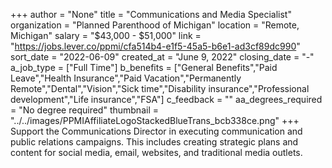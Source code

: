 +++
author = "None"
title = "Communications and Media Specialist"
organization = "Planned Parenthood of Michigan"
location = "Remote, Michigan"
salary = "$43,000 - $51,000"
link = "https://jobs.lever.co/ppmi/cfa514b4-e1f5-45a5-b6e1-ad3cf89dc990"
sort_date = "2022-06-09"
created_at = "June 9, 2022"
closing_date = "-"
a_job_type = ["Full Time"]
b_benefits = ["General Benefits","Paid Leave","Health Insurance","Paid Vacation","Permanently Remote","Dental","Vision","Sick time","Disability insurance","Professional development","Life insurance","FSA"]
c_feedback = ""
aa_degrees_required = "No degree required"
thumbnail = "../../images/PPMIAffiliateLogoStackedBlueTrans_bcb338ce.png"
+++
Support the Communications Director in executing communication and public relations campaigns. This includes creating strategic plans and content for social media, email, websites, and traditional media outlets. 